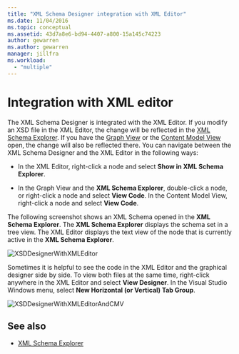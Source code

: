 ```yaml
---
title: "XML Schema Designer integration with XML Editor"
ms.date: 11/04/2016
ms.topic: conceptual
ms.assetid: 43d7a8e6-bd94-4407-a800-15a145c74223
author: gewarren
ms.author: gewarren
manager: jillfra
ms.workload:
  - "multiple"
---
```

# Integration with XML editor

The XML Schema Designer is integrated with the XML Editor. If you modify an XSD file in the XML Editor, the change will be reflected in the [XML Schema Explorer](../xml-tools/xml-schema-explorer.md). If you have the [Graph View](../xml-tools/graph-view.md) or the [Content Model View](../xml-tools/content-model-view.md) open, the change will also be reflected there. You can navigate between the XML Schema Designer and the XML Editor in the following ways:

-   In the XML Editor, right-click a node and select **Show in XML Schema Explorer**.

-   In the Graph View and the **XML Schema Explorer**, double-click a node, or right-click a node and select **View Code**. In the Content Model View, right-click a node and select **View Code**.

The following screenshot shows an XML Schema opened in the **XML Schema Explorer**. The **XML Schema Explorer** displays the schema set in a tree view. The XML Editor displays the text view of the node that is currently active in the **XML Schema Explorer**.

![XSDDesignerWithXMLEditor](../xml-tools/media/xsddesignerwithxmleditor.gif)

Sometimes it is helpful to see the code in the XML Editor and the graphical designer side by side. To view both files at the same time, right-click anywhere in the XML Editor and select **View Designer**. In the Visual Studio Windows menu, select **New Horizontal (or Vertical) Tab Group**.

![XSDDesignerWithXMLEditorAndCMV](../xml-tools/media/xsddesignerwithxmleditorandcmv.gif)

## See also

- [XML Schema Explorer](../xml-tools/xml-schema-explorer.md)